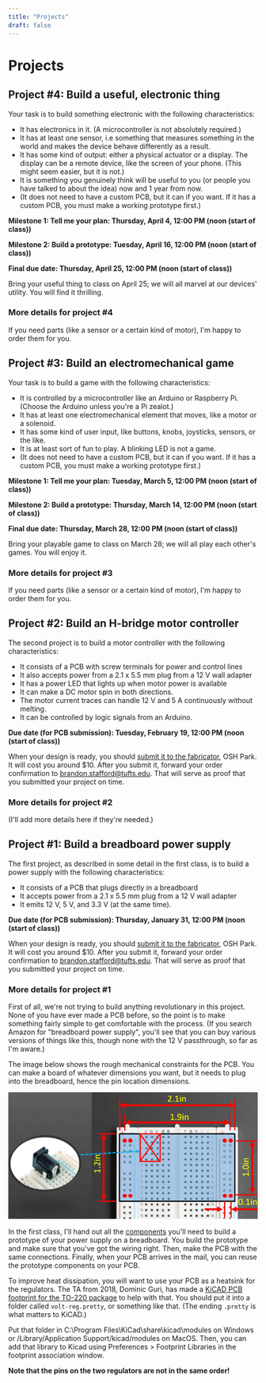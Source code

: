 ```yaml
---
title: "Projects"
draft: false
---
```

# Projects

## Project #4: Build a useful, electronic thing

Your task is to build something electronic with the following characteristics:

*   It has electronics in it. (A microcontroller is not absolutely required.)
*   It has at least one sensor, i.e something that measures something in the world and makes the device behave differently as a result.
*   It has some kind of output: either a physical actuator or a display. The display can be a remote device, like the screen of your phone. (This might seem easier, but it is not.)
*   It is something you genuinely think will be useful to you (or people you have talked to about the idea) now and 1 year from now.
*   (It does not need to have a custom PCB, but it can if you want. If it has a custom PCB, you must make a working prototype first.)

**Milestone 1: Tell me your plan: Thursday, April 4, 12:00 PM (noon (start of class))**

**Milestone 2: Build a prototype: Tuesday, April 16, 12:00 PM (noon (start of class))**

**Final due date: Thursday, April 25, 12:00 PM (noon (start of class))**

Bring your useful thing to class on April 25; we will all marvel at our devices' utility. You will find it thrilling.

### More details for project #4

If you need parts (like a sensor or a certain kind of motor), I'm happy to order them for you.

## Project #3: Build an electromechanical game

Your task is to build a game with the following characteristics:

*   It is controlled by a microcontroller like an Arduino or Raspberry Pi. (Choose the Arduino unless you're a Pi zealot.)
*   It has at least one electromechanical element that moves, like a motor or a solenoid.
*   It has some kind of user input, like buttons, knobs, joysticks, sensors, or the like.
*   It is at least sort of fun to play. A blinking LED is not a game.
*   (It does not need to have a custom PCB, but it can if you want. If it has a custom PCB, you must make a working prototype first.)

**Milestone 1: Tell me your plan: Tuesday, March 5, 12:00 PM (noon (start of class))**

**Milestone 2: Build a prototype: Thursday, March 14, 12:00 PM (noon (start of class))**

**Final due date: Thursday, March 28, 12:00 PM (noon (start of class))**

Bring your playable game to class on March 28; we will all play each other's games. You will enjoy it.

### More details for project #3

If you need parts (like a sensor or a certain kind of motor), I'm happy to order them for you.

## Project #2: Build an H-bridge motor controller

The second project is to build a motor controller with the following characteristics:

*   It consists of a PCB with screw terminals for power and control lines
*   It also accepts power from a 2.1 x 5.5 mm plug from a 12 V wall adapter
*   It has a power LED that lights up when motor power is available
*   It can make a DC motor spin in both directions.
*   The motor current traces can handle 12 V and 5 A continuously without melting.
*   It can be controlled by logic signals from an Arduino.

**Due date (for PCB submission): Tuesday, February 19, 12:00 PM (noon (start of class))**

When your design is ready, you should [submit it to the fabricator](https://oshpark.com/), OSH Park. It will cost you around $10\. After you submit it, forward your order confirmation to brandon.stafford@tufts.edu. That will serve as proof that you submitted your project on time.

### More details for project #2

(I'll add more details here if they're needed.)

## Project #1: Build a breadboard power supply

The first project, as described in some detail in the first class, is to build a power supply with the following characteristics:

*   It consists of a PCB that plugs directly in a breadboard
*   It accepts power from a 2.1 x 5.5 mm plug from a 12 V wall adapter
*   It emits 12 V, 5 V, and 3.3 V (at the same time).

**Due date (for PCB submission): Thursday, January 31, 12:00 PM (noon (start of class))**

When your design is ready, you should [submit it to the fabricator](https://oshpark.com/), OSH Park. It will cost you around $10\. After you submit it, forward your order confirmation to brandon.stafford@tufts.edu. That will serve as proof that you submitted your project on time.

### More details for project #1

First of all, we're not trying to build anything revolutionary in this project. None of you have ever made a PCB before, so the point is to make something fairly simple to get comfortable with the process. (If you search Amazon for "breadboard power supply", you'll see that you can buy various versions of things like this, though none with the 12 V passthrough, so far as I'm aware.)

The image below shows the rough mechanical constraints for the PCB. You can make a board of whatever dimensions you want, but it needs to plug into the breadboard, hence the pin location dimensions.

![](img/breadboard-supply-mechanical-design.png)

In the first class, I'll hand out all the [components](components.html) you'll need to build a prototype of your power supply on a breadboard. You build the prototype and make sure that you've got the wiring right. Then, make the PCB with the same connections. Finally, when your PCB arrives in the mail, you can reuse the prototype components on your PCB.

To improve heat dissipation, you will want to use your PCB as a heatsink for the regulators. The TA from 2018, Dominic Guri, has made a [KiCAD PCB footprint for the TO-220 package](to-220-horizontal-footprint.kicad_mod) to help with that. You should put it into a folder called `volt-reg.pretty`, or something like that. (The ending `.pretty` is what matters to KiCAD.)

Put that folder in C:\Program Files\KiCad\share\kicad\modules on Windows or /Library/Application Support/kicad/modules on MacOS. Then, you can add that library to Kicad using Preferences > Footprint Libraries in the footprint association window.

**Note that the pins on the two regulators are not in the same order!**

